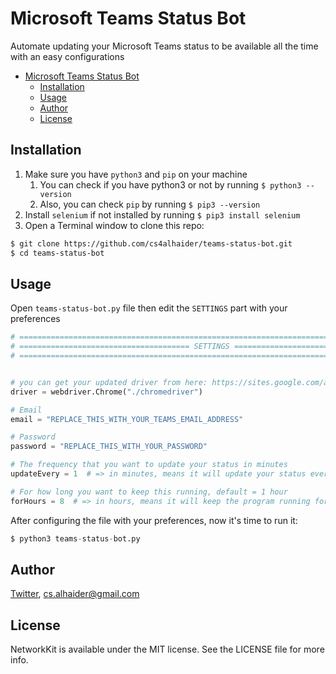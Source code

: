# Microsoft Teams Status Bot

Automate updating your Microsoft Teams status to be available all the time with an easy configurations

- [Microsoft Teams Status Bot](#microsoft-teams-status-bot)
  - [Installation](#installation)
  - [Usage](#usage)
  - [Author](#author)
  - [License](#license)

## Installation

1. Make sure you have `python3` and `pip` on your machine
   1. You can check if you have python3 or not by running `$ python3 --version`
   2. Also, you can check `pip` by running `$ pip3 --version`
2. Install `selenium` if not installed by running `$ pip3 install selenium`
3. Open a Terminal window to clone this repo:

```bash
$ git clone https://github.com/cs4alhaider/teams-status-bot.git
$ cd teams-status-bot
```

## Usage

Open `teams-status-bot.py` file then edit the `SETTINGS` part with your preferences

```python
# ======================================================================================== #
# ====================================== SETTINGS ======================================== #
# ======================================================================================== #


# you can get your updated driver from here: https://sites.google.com/a/chromium.org/chromedriver/downloads
driver = webdriver.Chrome("./chromedriver")

# Email
email = "REPLACE_THIS_WITH_YOUR_TEAMS_EMAIL_ADDRESS"

# Password
password = "REPLACE_THIS_WITH_YOUR_PASSWORD"

# The frequency that you want to update your status in minutes
updateEvery = 1  # => in minutes, means it will update your status ever one minute

# For how long you want to keep this running, default = 1 hour
forHours = 8  # => in hours, means it will keep the program running for 8 hours

```

After configuring the file with your preferences, now it's time to run it:

```python
$ python3 teams-status-bot.py

```

## Author

[Twitter](https://twitter.com/cs4alhaider), cs.alhaider@gmail.com

## License

NetworkKit is available under the MIT license. See the LICENSE file for more info.
